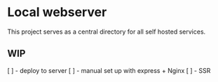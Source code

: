 # Local webserver

This project serves as a central directory for all self hosted services.

## WIP

[ ] - deploy to server
[ ] - manual set up with express + Nginx
[ ] - SSR
